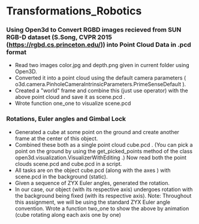 # Transformations_Robotics

### Using Open3d to Convert RGBD images recieved from SUN RGB-D dataset (S.Song, CVPR 2015 (https://rgbd.cs.princeton.edu/)) into Point Cloud Data in .pcd format

- Read two images color.jpg and depth.png given in current folder using Open3D. 
- Converted it into a point cloud using the default camera parameters
( o3d.camera.PinholeCameraIntrinsicParameters.PrimeSenseDefault ). 
- Created a "world" frame and combine this (just use operator) with the above point cloud and save it as scene.pcd . 
- Wrote function one_one to visualize scene.pcd

### Rotations, Euler angles and Gimbal Lock

- Generated a cube at some point on the ground and create another frame at the center of this object.
- Combined these both as a single point cloud cube.pcd . (You can pick a point on the ground by using the get_picked_points method of the class open3d.visualization.VisualizerWithEditing .)
Now read both the point clouds scene.pcd and cube.pcd in a script. 
- All tasks are on the object cube.pcd (along with the axes ) with scene.pcd in the background (static).
- Given a sequence of ZYX Euler angles, generated the rotation. 
- In our case, our object (with its respective axis) undergoes rotation with the background being fixed (with its respective axis).
Note: Throughout this assignment, we will be using the standard ZYX Euler angle convention.
Wrote a function two_one to show the above by animation (cube rotating along each axis one by one)
